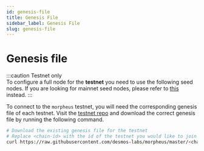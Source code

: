 ```yaml
---
id: genesis-file
title: Genesis File
sidebar_label: Genesis File
slug: genesis-file
---
```


# Genesis file
:::caution Testnet only   
To configure a full node for the **testnet** you need to use the following seed nodes. If you are looking for mainnet seed nodes, please refer to [this](../../06-mainnet/01-genesis-file.md) instead.
:::

To connect to the `morpheus` testnet, you will need the corresponding genesis file of each testnet. Visit the [testnet repo](https://github.com/desmos-labs/morpheus) and download the correct genesis file by running the following command.

```bash
# Download the existing genesis file for the testnet
# Replace <chain-id> with the id of the testnet you would like to join
curl https://raw.githubusercontent.com/desmos-labs/morpheus/master/<chain-id>/genesis.json > $HOME/.desmos/config/genesis.json
```
